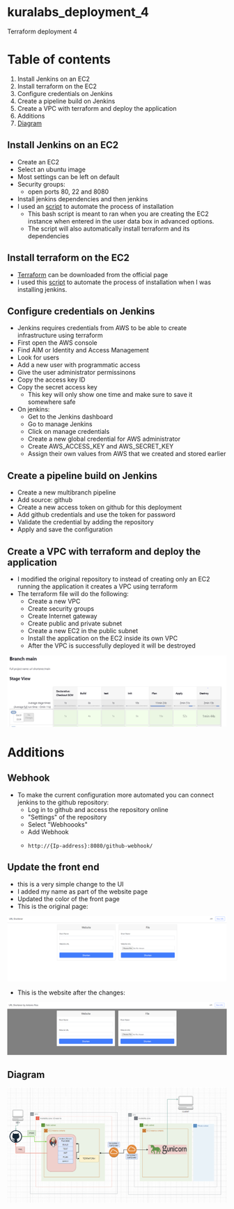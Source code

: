 # kuralabs_deployment_4
Terraform deployment 4

# Table of contents


1. Install Jenkins on an EC2
2. Install terraform on the EC2
3. Configure credentials on Jenkins
4. Create a pipeline build on Jenkins
5. Create a VPC with terraform and deploy the application
6. Additions
7. [Diagram](https://github.com/Antoniorios17/kuralabs_deployment_4/blob/main/images/Diagram-deployment-4.PNG)


## Install Jenkins on an EC2
* Create an EC2 
* Select an ubuntu image
* Most settings can be left on default
* Security groups:
  * open ports 80, 22 and 8080
* Install jenkins dependencies and then jenkins
* I used an [script](https://github.com/Antoniorios17/kuralabs_deployment_4/blob/main/jenkins-terraform.sh) to automate the process of installation
  * This bash script is meant to ran when you are creating the EC2 instance when entered in the user data box in advanced options.
  * The script will also automatically install terraform and its dependencies


## Install terraform on the EC2
* [Terraform](https://www.terraform.io/downloads) can be downloaded from the official page
* I used this [script](https://github.com/Antoniorios17/kuralabs_deployment_4/blob/main/jenkins-terraform.sh) to automate the process of installation when I was installing jenkins.


## Configure credentials on Jenkins
* Jenkins requires credentials from AWS to be able to create infrastructure using terraform
* First open the AWS console
* Find AIM or Identity and Access Management
* Look for users
* Add a new user with programmatic access
* Give the user administrator permissinons
* Copy the access key ID
* Copy the secret access key
  * This key will only show one time and make sure to save it somewhere safe
* On jenkins:
  * Get to the Jenkins dashboard
  * Go to manage Jenkins
  * Click on manage credentials
  * Create a new global credential for AWS administrator
  * Create AWS_ACCESS_KEY and AWS_SECRET_KEY
  * Assign their own values from AWS that we created and stored earlier

## Create a pipeline build on Jenkins
* Create a new multibranch pipeline
* Add source: github
* Create a new access token on github for this deployment
* Add github credentials and use the token for password
* Validate the credential by adding the repository
* Apply and save the configuration

## Create a VPC with terraform and deploy the application
* I modified the original repository to instead of creating only an EC2 running the application it creates a VPC using terraform
* The terraform file will do the following:
  * Create a new VPC
  * Create security groups
  * Create Internet gateway
  * Create public and private subnet
  * Create a new EC2 in the public subnet
  * Install the application on the EC2 inside its own VPC
  * After the VPC is successfully deployed it will be destroyed

![pipeline](https://github.com/Antoniorios17/kuralabs_deployment_4/blob/main/images/pipeline.PNG)
# Additions
## Webhook
* To make the current configuration more automated you can connect jenkins to the github repository:
  * Log in to github and access the repository online
  * "Settings" of the repository
  * Select "Webhoooks"
  * Add Webhook
  * ```
    http://{Ip-address}:8080/github-webhook/
    ```
## Update the front end
* this is a very simple change to the UI
* I added my name as part of the website page
* Updated the color of the front page
* This is the original page:

![UI-before](https://github.com/Antoniorios17/kuralabs_deployment_3/blob/main/images/UI-before.PNG)

* This is the website after the changes:

![UI-after](https://github.com/Antoniorios17/kuralabs_deployment_3/blob/main/images/UI-after.PNG)

## Diagram
![diagram](https://github.com/Antoniorios17/kuralabs_deployment_4/blob/main/images/Diagram-deployment-4.PNG)

